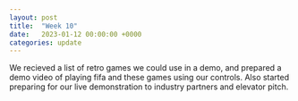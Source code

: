 ```yaml
---
layout: post
title:  "Week 10"
date:   2023-01-12 00:00:00 +0000
categories: update
---
```

We recieved a list of retro games we could use in a demo, and prepared a demo video of playing fifa and these games using our controls. Also started preparing for our live demonstration to industry partners and elevator pitch.